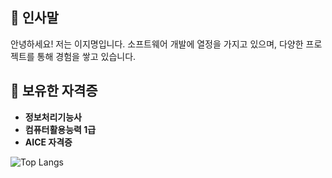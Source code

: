 ## 👋 인사말

안녕하세요! 저는 이지명입니다. 소프트웨어 개발에 열정을 가지고 있으며, 다양한 프로젝트를 통해 경험을 쌓고 있습니다.

## 🏅 보유한 자격증

- **정보처리기능사**
- **컴퓨터활용능력 1급**
- **AICE 자격증**


![Top Langs](https://github-readme-stats.vercel.app/api/top-langs/?username=LZM08&layout=compact)
